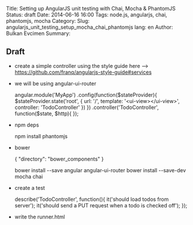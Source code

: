 Title: Setting up AngularJS unit testing with Chai, Mocha & PhantomJS
Status: draft
Date: 2014-06-16 16:00
Tags: node.js, angularjs, chai, phantomjs, mocha
Category: 
Slug: angularjs_unit_testing_setup_mocha_chai_phantomjs
lang: en
Author: Bulkan Evcimen
Summary:


## Draft

* create a simple controller using the style guide here --> https://github.com/franq/angularjs-style-guide#services
* we will be using angular-ui-router

    
    angular.module('MyApp')
      .config(function($stateProvider){
        $stateProvider.state('root', {
          url: '/',
          template: '<ui-view></ui-view>',
          controller: 'TodoController'
        })
      })
      .controller('TodoController', function($state, $http){
      });


* npm deps

    npm install phantomjs

* bower 


    {
        "directory": "bower_components"
    }


    bower install --save angular angular-ui-router
    bower install --save-dev mocha chai

* create a test

    describe('TodoController', function(){
      it('should load todos from server');
      it('should send a PUT request when a todo is checked off');
    });
* write the runner.html
